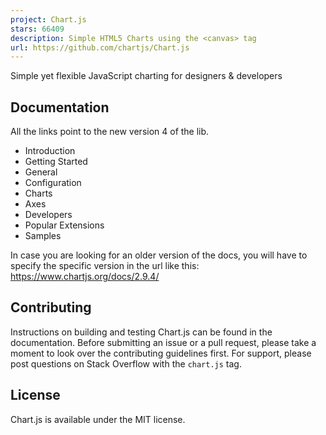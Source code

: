 ```yaml
---
project: Chart.js
stars: 66409
description: Simple HTML5 Charts using the <canvas> tag
url: https://github.com/chartjs/Chart.js
---
```


  
Simple yet flexible JavaScript charting for designers & developers

Documentation
-------------

All the links point to the new version 4 of the lib.

-   Introduction
-   Getting Started
-   General
-   Configuration
-   Charts
-   Axes
-   Developers
-   Popular Extensions
-   Samples

In case you are looking for an older version of the docs, you will have to specify the specific version in the url like this: https://www.chartjs.org/docs/2.9.4/

Contributing
------------

Instructions on building and testing Chart.js can be found in the documentation. Before submitting an issue or a pull request, please take a moment to look over the contributing guidelines first. For support, please post questions on Stack Overflow with the `chart.js` tag.

License
-------

Chart.js is available under the MIT license.
